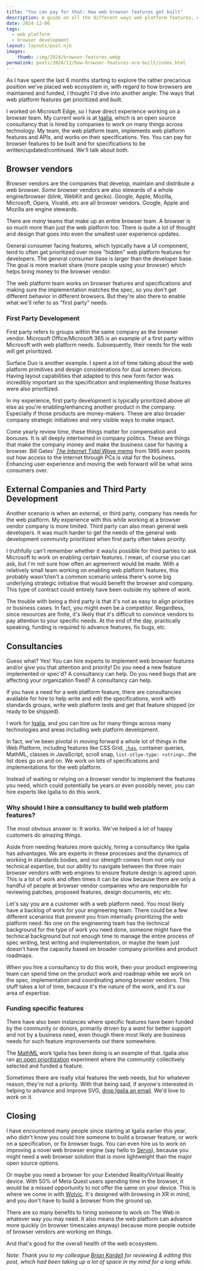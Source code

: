 ```yaml
---
title: "You can pay for that: How web browser features get built"
description: A guide on all the different ways web platform features, APIs, etc in web browsers can be built.
date: 2024-12-06
tags:
  - web platform
  - browser development
layout: layouts/post.njk
images:
    thumb: /img/2024/browser-features.webp
permalink: posts/2024/12/how-browser-features-are-built/index.html
---
```


As I have spent the last 6 months starting to explore the rather precarious position we've placed web ecosystem in, with regard to how browsers are maintained and funded, I thought I'd dive into another angle: The ways that web platform features get prioritized and built. 

I worked on Microsoft Edge, so I have direct experience working on a browser team. My current work is at [Igalia](https://www.igalia.com/), which is an open source consultancy that is hired by companies to work on many things across technology. My team, the web platform team, implements web platform features and APIs, and works on their specifications. Yes. You can pay for browser features to be built and for specifications to be written/updated/continued. We'll talk about both.

## Browser vendors 
Browser vendors are the companies that develop, maintain and distribute a web browser. _Some_ browser vendors are also stewards of a whole engine/browser (blink, WebKit and gecko). Google, Apple, Mozilla, Microsoft, Opera, Vivaldi, etc are all browser vendors. Google, Apple and Mozilla are engine stewards.

There are *many* teams that make up an entire browser team. A browser is so much more than just the web platform too. There is quite a lot of thought and design that goes into even the smallest user experience updates. 

General consumer facing features, which typically have a UI component, tend to often get prioritized over more "hidden" web platform features for developers. The general consumer base is larger than the developer base. The goal is more market share (more people using your browser) which helps bring money to the browser vendor. 

The web platform team works on browser features and specifications and making sure the implementation matches the spec, so you don't get different behavior in different browsers. But they're also there to enable what we'll refer to as "first party" needs. 


### First Party Development
First party refers to groups within the same company as the browser vendor. Microsoft Office/Microsoft 365 is an example of a first party within Microsoft with web platform needs. Subsequently, their needs for the web will get prioritized. 

Surface Duo is another example. I spent a lot of time talking about the web platform primitives and design considerations for dual screen devices. Having layout capabilities that adapted to this new form factor was incredibly important so the specification and implementing those features were also prioritized.

In my experience, first party development is typically prioritized above all else as you're enabling/enhancing another product in the company. Especially if those products are money-makers. These are also broader company strategic initiatives and very visible ways to make impact. 

Come yearly review time, these things matter for compensation and bonuses. It is all deeply intertwined in company politics. These are things that make the company money and make the business case for having a browser. Bill Gates' [_The Internet Tidal Wave_ memo](https://lettersofnote.com/2011/07/22/the-internet-tidal-wave/) from 1995 even points out how access to the internet through PCs is vital for the business. Enhancing user experience and moving the web forward will be what wins consumers over.


## External Companies and Third Party Development 

Another scenario is when an external, or third party, company has needs for the web platform. My experience with this while working at a browser vendor company is more limited. Third party can also mean general web developers. It was much harder to get the needs of the general web development community prioritized when first party often takes priority. 

I truthfully can't remember whether it was/is possible for third parties to ask Microsoft to work on enabling certain features. I mean, of course you can ask, but I'm not sure how often an agreement would be made. With a relatively small team working on enabling web platform features, this probably wasn't/isn't a common scenario unless there's some big underlying strategic initiative that would benefit the browser and company. This type of contract could entirely have been outside my sphere of work. 

The trouble with being a third party is that it's not as easy to align priorities or business cases.  In fact, you might even be a competitor.  Regardless, since resources are finite, it's likely that it's difficult to convince vendors to pay attention to your specific needs.  At the end of the day, practically speaking, funding is required to advance features, fix bugs, etc.


## Consultancies 

Guess what? Yes! You can hire experts to implement web browser features and/or give you that attention and priority!  Do you need a new feature implemented or spec'd? A consultancy can help. Do you need bugs that are affecting your organization fixed? A consultancy can help. 

If you have a need for a web platform feature, there are consultancies available for hire to help write and edit the specifications, work with standards groups, write web platform tests and get that feature shipped (or ready to be shipped). 

I work for [Igalia](https://igalia.com), and you can hire us for many things across many technologies and areas including web platform development. 

In fact, we've been pivotal in moving forward a whole lot of things in the Web Platform, including features like CSS Grid, [`:has`](https://bkardell.com/blog/canihas.html), container queries, MathML, classes in JavaScript, scroll snap, `list-stlye-type: <string>`...the list does go on and on. We work on lots of specifications and implementations for the web platform.  

Instead of waiting or relying on a browser vendor to implement the features you need, which could potentially be years or even possibly never, you can hire experts like Igalia to do this work. 

### Why should I hire a consultancy to build web platform features?

The most obvious answer is: It works. We've helped a lot of happy customers do amazing things.

Aside from needing features more quickly, hiring a consultancy like Igalia has advantages. We are experts in these processes and the dynamics of working in standards bodies, and our strength comes from not only our technical expertise, but our ability to navigate between the three main browser vendors with web engines to ensure feature design is agreed upon. This is a lot of work and often times it can be slow because there are only a handful of people at browser vendor companies who are responsible for reviewing patches, proposed features, design documents, etc etc.  

Let's say you are a customer with a web platform need. You most likely have a backlog of work for your engineering team. There could be a few different scenarios that prevent you from internally prioritizing the web platform need: No one on the engineering team has the technical background for the type of work you need done, someone might have the technical background but not enough time to manage the entire process of spec writing, test writing and implementation, or maybe the team just doesn't have the capacity based on broader company priorities and product roadmaps. 

When you hire a consultancy to do this work, then your product engineering team can spend time on the product work and roadmap while we work on the spec, implementation and coordinating among browser vendors. This stuff takes a lot of time, because it's the nature of the work, and it's our area of expertise. 

### Funding specific features
There have also been instances where specific features have been funded by the community or donors, primarily driven by a *want* for better support and not by a business need, even though there most likely are business needs for such feature improvements out there somewhere. 

The [MathML](https://opencollective.com/mathml-core-support/updates/mathml-h1-report-2024) work Igalia has been doing is an example of that. Igalia also ran [an open prioritization](https://www.igalia.com/open-prioritization/index) experiment where the community collectively selected and funded a feature. 

Sometimes there are really vital features the web needs, but for whatever reason, they're not a priority. With that being said, if anyone's interested in helping to advance and improve SVG, [drop Igalia an email](https://www.igalia.com/contact/). We'd love to work on it. 

## Closing
I have encountered many people since starting at Igalia earlier this year, who didn't know you could hire someone to build a browser feature, or work on a specification, or fix browser bugs. You can even hire us to work on improving a novel web browser engine (say hello to [Servo](https://blogs.igalia.com/mrego/servo-revival-2023-2024/)), because you might need a web browser solution that is more lightweight than the major open source options. 

Or maybe you need a browser for your Extended Reality/Virtual Reality device. With 50% of Meta Quest users spending time in the browser, it would be a missed opportunity to not offer the same on your device. This is where we come in with [Wolvic](https://wolvic.com/en/). It's designed with browsing in XR in mind, and you don't have to build a browser from the ground up. 

There are so many benefits to hiring someone to work on The Web in whatever way you may need. It also means the web platform can advance more quickly (in browser timescales anyway) because more people outside of browser vendors are working on things. 

And that's good for the overall health of the web ecosystem. 

_Note: Thank you to my colleague [Brian Kardell](https://bkardell.com/) for reviewing & editing this post, which had been taking up a lot of space in my mind for a long while._